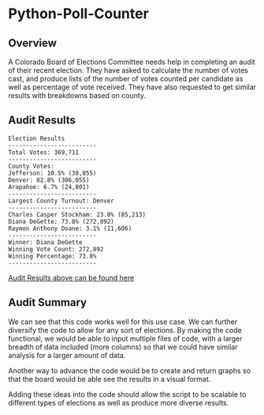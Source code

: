 # Python-Poll-Counter
## Overview
A Colorado Board of Elections Committee needs help in completing an audit of their recent election. They have asked to calculate the number of votes cast, and produce lists of the number of votes counted per candidate as well as percentage of vote received. They have also requested to get similar results with breakdowns based on county.

## Audit Results
    
    Election Results
    -------------------------
    Total Votes: 369,711
    -------------------------
    County Votes:
    Jefferson: 10.5% (38,855)
    Denver: 82.8% (306,055)
    Arapahoe: 6.7% (24,801)
    -------------------------
    Largest County Turnout: Denver
    -------------------------
    Charles Casper Stockham: 23.0% (85,213)
    Diana DeGette: 73.8% (272,892)
    Raymon Anthony Doane: 3.1% (11,606)
    -------------------------
    Winner: Diana DeGette
    Winning Vote Count: 272,892
    Winning Percentage: 73.8%
    -------------------------
[Audit Results above can be found here](/analysis/election_analysis.txt)

## Audit Summary
We can see that this code works well for this use case. We can further diversify the code to allow for any sort of elections. By making the code functional, we would be able to input multiple files of code, with a larger breadth of data included (more columns) so that we could have similar analysis for a larger amount of data.

Another way to advance the code would be to create and return graphs so that the board would be able see the results in a visual format.

Adding these ideas into the code should allow the script to be scalable to different types of elections as well as produce more diverse results.